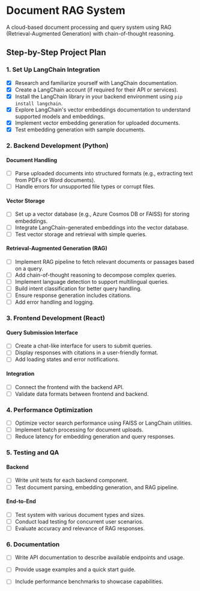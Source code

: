# Document RAG System

A cloud-based document processing and query system using RAG (Retrieval-Augmented Generation) with chain-of-thought reasoning.

## Step-by-Step Project Plan

### 1. Set Up LangChain Integration
- [x] Research and familiarize yourself with LangChain documentation.
- [x] Create a LangChain account (if required for their API or services).
- [x] Install the LangChain library in your backend environment using `pip install langchain`.
- [x] Explore LangChain's vector embeddings documentation to understand supported models and embeddings.
- [x] Implement vector embedding generation for uploaded documents.
- [x] Test embedding generation with sample documents.

### 2. Backend Development (Python)
#### Document Handling
- [ ] Parse uploaded documents into structured formats (e.g., extracting text from PDFs or Word documents).
- [ ] Handle errors for unsupported file types or corrupt files.

#### Vector Storage
- [ ] Set up a vector database (e.g., Azure Cosmos DB or FAISS) for storing embeddings.
- [ ] Integrate LangChain-generated embeddings into the vector database.
- [ ] Test vector storage and retrieval with simple queries.

#### Retrieval-Augmented Generation (RAG)
- [ ] Implement RAG pipeline to fetch relevant documents or passages based on a query.
- [ ] Add chain-of-thought reasoning to decompose complex queries.
- [ ] Implement language detection to support multilingual queries.
- [ ] Build intent classification for better query handling.
- [ ] Ensure response generation includes citations.
- [ ] Add error handling and logging.

### 3. Frontend Development (React)
#### Query Submission Interface
- [ ] Create a chat-like interface for users to submit queries.
- [ ] Display responses with citations in a user-friendly format.
- [ ] Add loading states and error notifications.

#### Integration
- [ ] Connect the frontend with the backend API.
- [ ] Validate data formats between frontend and backend.

### 4. Performance Optimization
- [ ] Optimize vector search performance using FAISS or LangChain utilities.
- [ ] Implement batch processing for document uploads.
- [ ] Reduce latency for embedding generation and query responses.

### 5. Testing and QA
#### Backend
- [ ] Write unit tests for each backend component.
- [ ] Test document parsing, embedding generation, and RAG pipeline.

#### End-to-End
- [ ] Test system with various document types and sizes.
- [ ] Conduct load testing for concurrent user scenarios.
- [ ] Evaluate accuracy and relevance of RAG responses.

### 6. Documentation
- [ ] Write API documentation to describe available endpoints and usage.
- [ ] Provide usage examples and a quick start guide.
- [ ] Include performance benchmarks to showcase capabilities.

